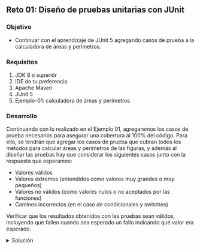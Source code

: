 ## Reto 01: Diseño de pruebas unitarias con JUnit

### Objetivo
- Continuar con el aprendizaje de JUnit 5 agregando casos de prueba a la calculadora de áreas y perímetros.

### Requisitos
1. JDK 8 o superiór
2. IDE de tu preferencia
3. Apache Maven
4. JUnit 5
5. Ejemplo-01: calculadora de áreas y perímetros

### Desarrollo
Continuando con lo realizado en el Ejemplo 01, agregaremos los casos de prueba necesarios para asegurar una cobertura al 100% del código. Para ello, se tendrán que agregar los casos de prueba que cubran todos los métodos para calcular áreas y perímetros de las figuras, y además al diseñar las pruebas hay que considerar los siguientes casos junto con la respuesta que esperamos:

 - Valores válidos
 - Valores extremos (entendidos como valores muy grandes o muy pequeños)
 - Valores no válidos (como valores nulos o no aceptados por las funciones)
 - Caminos incorrectos (en el caso de condicionales y switches)

Verificar que los resultados obtenidos con las pruebas sean válidos, incluyendo que fallen cuando sea esperado un fallo indicando qué valor era esperado.

<details>
	<summary>Solución</summary>
  
  <p>1. Lo primero que hay que hacer es agregar algunas pruebas que permitan validar los valores válidos para el cálculo del área del cuadrado. En este caso usaremos la guía del inicio del desarrollo del reto para saber qué probar. </p>
  
  Lo primero que se indica es los valores válidos. En el área no podemos tener valores negativos de en los lados, entonces validaremos que el valor de **lado** no sea negativo. En caso de que lo sea podemos lanzar una IllealArgumentException.
  
</details>
